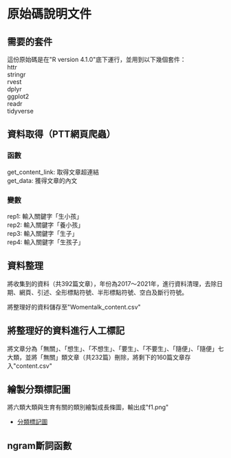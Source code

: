 # 原始碼說明文件

## 需要的套件

這份原始碼是在"R version 4.1.0"底下運行，並用到以下幾個套件：  
httr  
stringr  
rvest  
dplyr  
ggplot2  
readr  
tidyverse  


## 資料取得（PTT網頁爬蟲）

### 函數
get_content_link: 取得文章超連結  
get_data: 獲得文章的內文  
### 變數  
rep1: 輸入關鍵字「生小孩」  
rep2: 輸入關鍵字「養小孩」  
rep3: 輸入關鍵字「生子」  
rep4: 輸入關鍵字「生孩子」

## 資料整理

將收集到的資料（共392篇文章），年份為2017～2021年，進行資料清理，去除日期、網頁、引述、全形標點符號、半形標點符號、空白及斷行符號。  

將整理好的資料儲存至"Womentalk_content.csv"

## 將整理好的資料進行人工標記

將文章分為「無關」、「想生」、「不想生」、「要生」、「不要生」、「隨便」、「隨便」七大類，並將「無關」類文章（共232篇）刪除，將剩下的160篇文章存入"content.csv"

## 繪製分類標記圖

將六類大類與生育有關的類別繪製成長條圖，輸出成"f1.png"

- [分類標記圖](./f1.png)

## ngram斷詞函數















